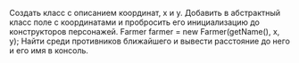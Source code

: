 Создать класс с описанием координат, x и y.
Добавить в абстрактный класс поле с координатами и пробросить его инициализацию до конструкторов персонажей. Farmer farmer = new Farmer(getName(), x, y);
Найти среди противников ближайшего и вывести расстояние до него и его имя в консоль.
